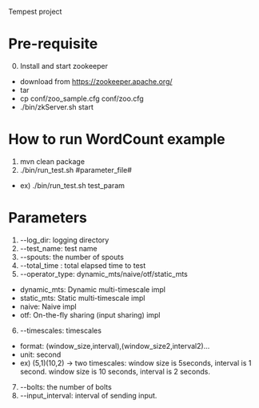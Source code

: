 Tempest project

# Pre-requisite

0. Install and start zookeeper
  - download from https://zookeeper.apache.org/
  - tar
  - cp conf/zoo_sample.cfg conf/zoo.cfg
  - ./bin/zkServer.sh start

# How to run WordCount example

1. mvn clean package 
2. ./bin/run_test.sh #parameter_file#
  - ex) ./bin/run_test.sh test_param

# Parameters
1. --log_dir: logging directory
2. --test_name: test name
3. --spouts: the number of spouts 
4. --total_time : total elapsed time to test
5. --operator_type: dynamic_mts/naive/otf/static_mts
  * dynamic_mts: Dynamic multi-timescale impl
  * static_mts: Static multi-timescale impl
  * naive: Naive impl
  * otf: On-the-fly sharing (input sharing) impl
6. --timescales: timescales
  * format: (window_size,interval),(window_size2,interval2)...
  * unit: second
  * ex) (5,1)(10,2) -> two timescales: window size is 5seconds, interval is 1 second. window size is 10 seconds, interval is 2 seconds.
7. --bolts: the number of bolts
9. --input_interval: interval of sending input.

